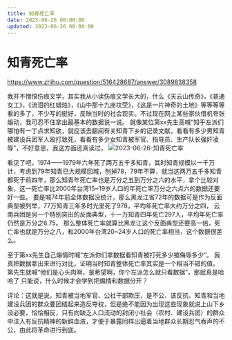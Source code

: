 ```yaml
---
title: 知青死亡率
date: 2023-06-26 00:00:00
updated: 2023-06-26 00:00:00
---
```


# 知青死亡率

https://www.zhihu.com/question/516428687/answer/3089838358

我并不憎恨伤痕文学，其实我从小读伤痕文学长大的，什么《天云山传奇》，《普通女工》，《流泪的红蜡烛》，《山中那十九座坟茔》，《这是一片神奇的土地》等等等等看的多了，不少写的挺好，反映当时的社会现实。不过现在网上某些家伙借机夸张煽动，我可忍不住拿出最基本的数据说一说。
就像某位第xx先生高喊“知乎左派们哪怕有一丁点求知欲，就应该去翻阅有关知青下乡的记录文献，看看有多少男知青被建设兵团军人殴打致死，看看有多少女知青被军官、指导员、生产队长强奸凌辱”，不好意思，我这方面还真读过，
![2023-06-26-知青死亡率](assets/2023-06-26-知青死亡率.jpeg)

看见了吧，1974——1979年六年死了两万五千多知青，其时知青规模以一千万计，考虑到79年知青已大规模回城，刨掉78，79年不算，就当这两万五千多知青都死于前四年，那么知青年死亡率也是万分之五到万分之六的水平，拿个比较对象，这一死亡率比2000年台湾15~19岁人口的年死亡率万分之六点六的数据还要好一些。
要是喊74年前全体数据没统计，那么黑龙江省72年的数据可是作为反面典型被列举，77万知青三年多时光里死了978，平均年死亡率大约万分之四，
云南兵团是另一个特别突出的反面典型，十一万知青四年死亡297人，平均年死亡率仍然是万分之6.75。
那么整体死亡率就算比黑龙江这个反面典型还要高一倍，死亡率也就是万分之八，和2000年台湾20~24岁人口的死亡率相当，这个数据很差么。

至于第xx先生自己煽情时喊“左派你们拿数据看知青被打死多少被侮辱多少“。
我真把数据拿出来进行对比，证明当时知青整体死亡率其实是一个相当不错的值。
第先生就喊“他们是心头肉啊，是希望啊，你个左派怎么就只看数据”，那就真是哈哈了
只能说，什么时候才会学到把煽情和数据分开？

评论：这就是说，知青被当地军官、公社干部欺压，是不公、该反抗、知青和当地建设兵团的群众要团结起来造反夺权，但是绝不能因为出现这些现象就说上山下乡没必要，恰恰相反，只有向缺乏人口流动的封闭小社会（农村、建设兵团）的群众中注入有反抗精神的新鲜血液，才便于暴露同样出逼着当地群众长期忍气吞声的不公，由此将革命进行到底。
